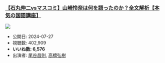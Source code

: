 ### [【石丸伸二vsマスコミ】山崎怜奈は何を語ったのか？全文解析【本気の国語講座】](https://www.youtube.com/watch?v=mwIBT-MuwCk)
[![](https://img.youtube.com/vi/mwIBT-MuwCk/sddefault.jpg)](https://www.youtube.com/watch?v=mwIBT-MuwCk)
-   公開日: 2024-07-27
-   視聴数: 402,909
-   **いいね数: 6,576**
-   出演者: [尾谷昌則](/rehacq_fan/people/尾谷昌則 "wikilink"), [高橋弘樹](/rehacq_fan/people/高橋弘樹 "wikilink")
